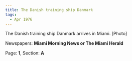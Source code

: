 ```yaml
---  
title: The Danish training ship Danmark  
tags:  
  - Apr 1976  
---  
```

  
The Danish training ship Danmark arrives in Miami. [Photo]  
  
Newspapers: **Miami Morning News or The Miami Herald**  
  
Page: **1**, Section: **A** 
